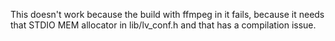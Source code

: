 This doesn't work because the build with ffmpeg in it fails,
because it needs that STDIO MEM allocator in lib/lv_conf.h and that has a compilation issue.
